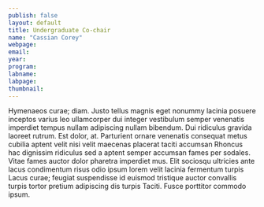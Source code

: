 ```yaml
---
publish: false
layout: default
title: Undergraduate Co-chair
name: "Cassian Corey"
webpage: 
email: 
year: 
program: 
labname: 
labpage: 
thumbnail: 
---
```

Hymenaeos curae; diam. Justo tellus magnis eget nonummy lacinia posuere inceptos varius leo ullamcorper dui integer vestibulum semper venenatis imperdiet tempus nullam adipiscing nullam bibendum. Dui ridiculus gravida laoreet rutrum. Est dolor, at. Parturient ornare venenatis consequat metus cubilia aptent velit nisi velit maecenas placerat taciti accumsan Rhoncus hac dignissim ridiculus sed a aptent semper accumsan fames per sodales. Vitae fames auctor dolor pharetra imperdiet mus. Elit sociosqu ultricies ante lacus condimentum risus odio ipsum lorem velit lacinia fermentum turpis Lacus curae; feugiat suspendisse id euismod tristique auctor convallis turpis tortor pretium adipiscing dis turpis Taciti. Fusce porttitor commodo ipsum.
